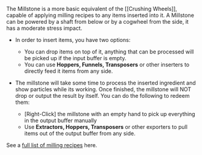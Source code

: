 The Millstone is a more basic equivalent of the [[Crushing Wheels]], capable of applying milling recipes to any items inserted into it. A Millstone can be powered by a shaft from below or by a cogwheel from the side, it has a moderate stress impact.
<br>
* In order to insert items, you have two options:
  * You can drop items on top of it, anything that can be processed will be picked up if the input buffer is empty.
  * You can use **Hoppers, Funnels, Transposers** or other inserters to directly feed it items from any side.

* The millstone will take some time to process the inserted ingredient and show particles while its working. Once finished, the millstone will NOT drop or output the result by itself. You can do the following to redeem them:
  * [Right-Click] the millstone with an empty hand to pick up everything in the output buffer manually
  * Use **Extractors, Hoppers, Transposers** or other exporters to pull items out of the output buffer from any side.

See a [full list of milling recipes](https://github.com/Creators-of-Create/Create/wiki/Crushing-&-Milling-Recipes) here.